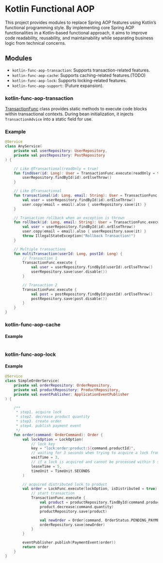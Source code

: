# Kotlin Functional AOP

This project provides modules to replace Spring AOP features using Kotlin’s functional programming style.
By implementing core Spring AOP functionalities in a Kotlin-based functional approach, it aims to improve code
readability, reusability, and maintainability while separating business logic from technical concerns.

## Modules

* `kotlin-func-aop-transaction`: Supports transaction-related features.
* `kotlin-func-aop-cache`: Supports caching-related features.(TODO)
* `kotlin-func-aop-lock`: Supports locking-related features.
* `kotlin-func-aop-support`: (Future expansion).

### kotlin-func-aop-transaction

[TransactionFunc](https://github.com/nopecho/kotlin-functional-aop/blob/main/kotlin-func-aop-transaction/src/main/kotlin/com/github/nopecho/funcaop/tx/TransactionFunc.kt)
class provides static methods to execute code blocks within transactional contexts.
During bean initialization, it injects `TransactionAdvice` into a static field for use.

### Example

```kotlin
@Service
class AnyService(
    private val userRepository: UserRepository,
    private val postRepository: PostRepository
) {

    // Like @Transactional(readOnly = true)
    fun findUser(id: Long): User = TransactionFunc.execute(readOnly = true) {
        userRepository.findById(id).orElseThrow()
    }

    // Like @Transactional
    fun transactional(id: Long, email: String): User = TransactionFunc.execute {
        val user = userRepository.findById(id).orElseThrow()
        user.copy(email = email).also { userRepository.save(it) }
    }

    // Transaction rollback when an exception is thrown
    fun rollback(id: Long, email: String): User = TransactionFunc.execute {
        val user = userRepository.findById(id).orElseThrow()
        user.copy(email = email).also { userRepository.save(it) }
        throw IllegalStateException("Rollback Transaction!")
    }

    // Multiple transactions
    fun multiTransaction(userId: Long, postId: Long) {
        // Transaction 1
        TransactionFunc.execute {
            val user = userRepository.findById(userId).orElseThrow()
            userRepository.save(user.disable())
        }

        // Transaction 2
        TransactionFunc.execute {
            val post = postRepository.findById(postId).orElseThrow()
            postRepository.save(post.disable())
        }
    }
}
```

### kotlin-func-aop-cache

#### Example

```kotlin
```

### kotlin-func-aop-lock

#### Example

```kotlin
@Service
class SimpleOrderService(
    private val orderRepository: OrderRepository,
    private val productRepository: ProductRepository,
    private val eventPublisher: ApplicationEventPublisher
) {

    /**
     * step1. acquire lock
     * step2. decrease product quantity
     * step3. create order
     * step4. publish payment event
     */
    fun order(command: OrderCommand): Order {
        val lockOption = LockOption(
            // lock key
            key = "lock:order:product:${command.productId}",
            // waiting for 3 seconds when trying to acquire a lock from other threads
            waitTime = 3,
            // if a lock is acquired and cannot be processed within 5 seconds, the acquired lock will be returned.
            leaseTime = 5,
            timeUnit = TimeUnit.SECONDS
        )

        // acquired distributed lock to product
        val order = LockFunc.execute(lockOption, isDistributed = true) {
            // start transaction
            TransactionFunc.execute {
                val product = productRepository.findById(command.productId)
                product.decrease(command.quantity)
                productRepository.save(product)

                val newOrder = Order(command, OrderStatus.PENDING_PAYMENT)
                orderRepository.save(newOrder)
            }
        }

        eventPublisher.publish(PaymentEvent(order))
        return order
    }
}
```